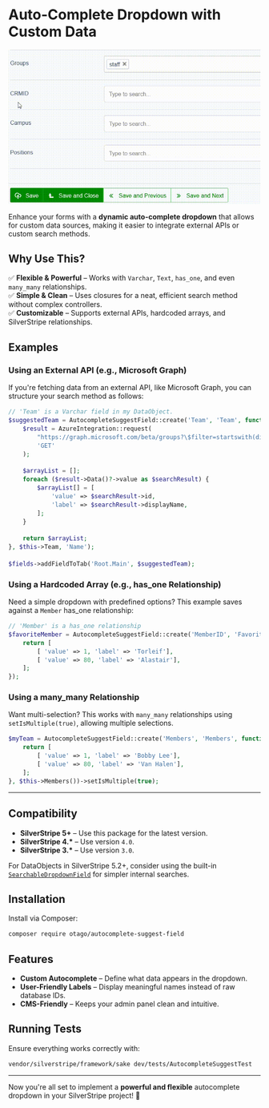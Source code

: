 
# Auto-Complete Dropdown with Custom Data

![Autocomplete dropdown in action](docs/preview2.gif)

Enhance your forms with a **dynamic auto-complete dropdown** that allows for custom data sources, making it easier to integrate external APIs or custom search methods.

## Why Use This?
✅ **Flexible & Powerful** – Works with `Varchar`, `Text`, `has_one`, and even `many_many` relationships.  
✅ **Simple & Clean** – Uses closures for a neat, efficient search method without complex controllers.  
✅ **Customizable** – Supports external APIs, hardcoded arrays, and SilverStripe relationships.  

## Examples

### Using an External API (e.g., Microsoft Graph)
If you're fetching data from an external API, like Microsoft Graph, you can structure your search method as follows:

```php
// 'Team' is a Varchar field in my DataObject.
$suggestedTeam = AutocompleteSuggestField::create('Team', 'Team', function ($search) {
    $result = AzureIntegration::request(
        "https://graph.microsoft.com/beta/groups?\$filter=startswith(displayName%2C'$search')&select=description,displayName,id&\$top=10",
        'GET'
    );

    $arrayList = [];
    foreach ($result->Data()?->value as $searchResult) {
        $arrayList[] = [
            'value' => $searchResult->id,
            'label' => $searchResult->displayName,
        ];
    }
    
    return $arrayList;
}, $this->Team, 'Name');

$fields->addFieldToTab('Root.Main', $suggestedTeam);
```

### Using a Hardcoded Array (e.g., has_one Relationship)
Need a simple dropdown with predefined options? This example saves against a `Member` has_one relationship:

```php
// 'Member' is a has_one relationship
$favoriteMember = AutocompleteSuggestField::create('MemberID', 'Favorite Member', function ($search) {
    return [
        [ 'value' => 1, 'label' => 'Torleif'],
        [ 'value' => 80, 'label' => 'Alastair'],
    ];
});
```

### Using a many_many Relationship
Want multi-selection? This works with `many_many` relationships using `setIsMultiple(true)`, allowing multiple selections.

```php
$myTeam = AutocompleteSuggestField::create('Members', 'Members', function ($search) {
    return [
        [ 'value' => 1, 'label' => 'Bobby Lee'],
        [ 'value' => 80, 'label' => 'Van Halen'],
    ];
}, $this->Members())->setIsMultiple(true);
```

---

## Compatibility
- **SilverStripe 5+** – Use this package for the latest version.
- **SilverStripe 4.\*** – Use version `4.0`.
- **SilverStripe 3.\*** – Use version `3.0`.

For DataObjects in SilverStripe 5.2+, consider using the built-in [`SearchableDropdownField`](https://docs.silverstripe.org/en/5/changelogs/5.2.0/#searchable-dropdown-field) for simpler internal searches.

## Installation
Install via Composer:

```sh
composer require otago/autocomplete-suggest-field
```

## Features
- **Custom Autocomplete** – Define what data appears in the dropdown.
- **User-Friendly Labels** – Display meaningful names instead of raw database IDs.
- **CMS-Friendly** – Keeps your admin panel clean and intuitive.

## Running Tests
Ensure everything works correctly with:

```sh
vendor/silverstripe/framework/sake dev/tests/AutocompleteSuggestTest
```

---
Now you're all set to implement a **powerful and flexible** autocomplete dropdown in your SilverStripe project! 🚀

